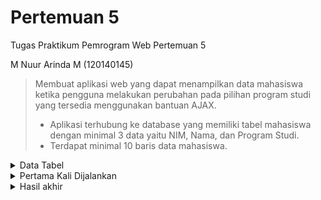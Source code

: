 # Pertemuan 5
Tugas Praktikum Pemrogram Web Pertemuan 5

M Nuur Arinda M (120140145)

> Membuat aplikasi web yang dapat menampilkan data mahasiswa ketika pengguna melakukan
perubahan pada pilihan program studi yang tersedia menggunakan bantuan AJAX.
> - Aplikasi terhubung ke database yang memiliki tabel mahasiswa dengan minimal 3 data
yaitu NIM, Nama, dan Program Studi.
> - Terdapat minimal 10 baris data mahasiswa.

<details>
<summary>Data Tabel</summary>

Terdapat 12 data mahasiswa dalam database

![Data Mahasiswa](src/data-table.png)
</details>

<details>
<summary>Pertama Kali Dijalankan</summary>

Belum ada data yang dapat dilihat karena belum ada *option yang dipilih

![Output1](src/output-1.png)
</details>

<details>
<summary>Hasil akhir</summary>

Data yang terlihat akan sesuai dengan yang dipilih

![Output3](src/output-3.png)
</details>